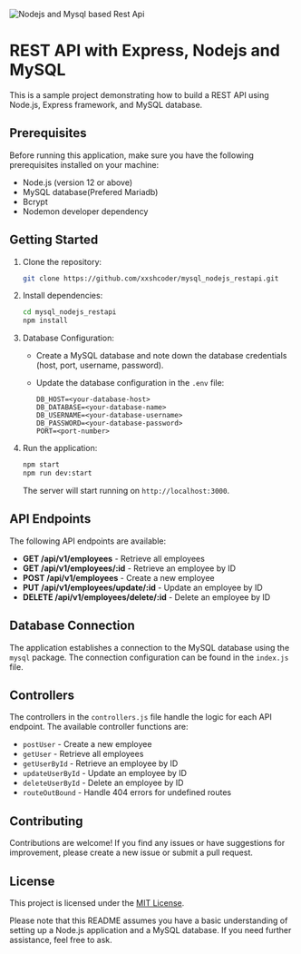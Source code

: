 ![Nodejs and Mysql based Rest Api](https://i.imgur.com/fOUKO7G.jpg)

# REST API with Express, Nodejs and MySQL

This is a sample project demonstrating how to build a REST API using Node.js, Express framework, and MySQL database.

## Prerequisites

Before running this application, make sure you have the following prerequisites installed on your machine:

- Node.js (version 12 or above)
- MySQL database(Prefered Mariadb)
- Bcrypt
- Nodemon developer dependency

## Getting Started

1. Clone the repository:

   ```bash
   git clone https://github.com/xxshcoder/mysql_nodejs_restapi.git
   ```

2. Install dependencies:

   ```bash
   cd mysql_nodejs_restapi
   npm install
   ```

3. Database Configuration:

   - Create a MySQL database and note down the database credentials (host, port, username, password).

   - Update the database configuration in the `.env` file:

     ```
     DB_HOST=<your-database-host>
     DB_DATABASE=<your-database-name>
     DB_USERNAME=<your-database-username>
     DB_PASSWORD=<your-database-password>
     PORT=<port-number>
     ```

4. Run the application:

   ```bash
   npm start
   npm run dev:start
   ```

   The server will start running on `http://localhost:3000`.

## API Endpoints

The following API endpoints are available:

- **GET /api/v1/employees** - Retrieve all employees
- **GET /api/v1/employees/:id** - Retrieve an employee by ID
- **POST /api/v1/employees** - Create a new employee
- **PUT /api/v1/employees/update/:id** - Update an employee by ID
- **DELETE /api/v1/employees/delete/:id** - Delete an employee by ID

## Database Connection

The application establishes a connection to the MySQL database using the `mysql` package. The connection configuration can be found in the `index.js` file.

## Controllers

The controllers in the `controllers.js` file handle the logic for each API endpoint. The available controller functions are:

- `postUser` - Create a new employee
- `getUser` - Retrieve all employees
- `getUserById` - Retrieve an employee by ID
- `updateUserById` - Update an employee by ID
- `deleteUserById` - Delete an employee by ID
- `routeOutBound` - Handle 404 errors for undefined routes

## Contributing

Contributions are welcome! If you find any issues or have suggestions for improvement, please create a new issue or submit a pull request.

## License

This project is licensed under the [MIT License](https://opensource.org/licenses/MIT).

Please note that this README assumes you have a basic understanding of setting up a Node.js application and a MySQL database. If you need further assistance, feel free to ask.
